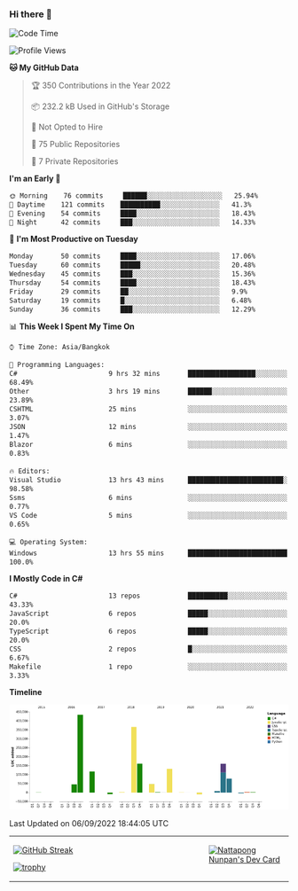 ### Hi there 👋

<!--START_SECTION:waka-->
![Code Time](http://img.shields.io/badge/Code%20Time-278%20hrs%2048%20mins-blue)

![Profile Views](http://img.shields.io/badge/Profile%20Views-0-blue)

**🐱 My GitHub Data** 

> 🏆 350 Contributions in the Year 2022
 > 
> 📦 232.2 kB Used in GitHub's Storage 
 > 
> 🚫 Not Opted to Hire
 > 
> 📜 75 Public Repositories 
 > 
> 🔑 7 Private Repositories  
 > 
**I'm an Early 🐤** 

```text
🌞 Morning    76 commits     ██████░░░░░░░░░░░░░░░░░░░   25.94% 
🌆 Daytime    121 commits    ██████████░░░░░░░░░░░░░░░   41.3% 
🌃 Evening    54 commits     ████░░░░░░░░░░░░░░░░░░░░░   18.43% 
🌙 Night      42 commits     ███░░░░░░░░░░░░░░░░░░░░░░   14.33%

```
📅 **I'm Most Productive on Tuesday** 

```text
Monday       50 commits     ████░░░░░░░░░░░░░░░░░░░░░   17.06% 
Tuesday      60 commits     █████░░░░░░░░░░░░░░░░░░░░   20.48% 
Wednesday    45 commits     ███░░░░░░░░░░░░░░░░░░░░░░   15.36% 
Thursday     54 commits     ████░░░░░░░░░░░░░░░░░░░░░   18.43% 
Friday       29 commits     ██░░░░░░░░░░░░░░░░░░░░░░░   9.9% 
Saturday     19 commits     █░░░░░░░░░░░░░░░░░░░░░░░░   6.48% 
Sunday       36 commits     ███░░░░░░░░░░░░░░░░░░░░░░   12.29%

```


📊 **This Week I Spent My Time On** 

```text
⌚︎ Time Zone: Asia/Bangkok

💬 Programming Languages: 
C#                       9 hrs 32 mins       █████████████████░░░░░░░░   68.49% 
Other                    3 hrs 19 mins       ██████░░░░░░░░░░░░░░░░░░░   23.89% 
CSHTML                   25 mins             ░░░░░░░░░░░░░░░░░░░░░░░░░   3.07% 
JSON                     12 mins             ░░░░░░░░░░░░░░░░░░░░░░░░░   1.47% 
Blazor                   6 mins              ░░░░░░░░░░░░░░░░░░░░░░░░░   0.83%

🔥 Editors: 
Visual Studio            13 hrs 43 mins      ████████████████████████░   98.58% 
Ssms                     6 mins              ░░░░░░░░░░░░░░░░░░░░░░░░░   0.77% 
VS Code                  5 mins              ░░░░░░░░░░░░░░░░░░░░░░░░░   0.65%

💻 Operating System: 
Windows                  13 hrs 55 mins      █████████████████████████   100.0%

```

**I Mostly Code in C#** 

```text
C#                       13 repos            ██████████░░░░░░░░░░░░░░░   43.33% 
JavaScript               6 repos             █████░░░░░░░░░░░░░░░░░░░░   20.0% 
TypeScript               6 repos             █████░░░░░░░░░░░░░░░░░░░░   20.0% 
CSS                      2 repos             █░░░░░░░░░░░░░░░░░░░░░░░░   6.67% 
Makefile                 1 repo              ░░░░░░░░░░░░░░░░░░░░░░░░░   3.33%

```


**Timeline**

![Chart not found](https://raw.githubusercontent.com/aixasz/aixasz/main/charts/bar_graph.png) 


 Last Updated on 06/09/2022 18:44:05 UTC
<!--END_SECTION:waka-->

<table>
<tr>
<td width="70%" valign="top">
 
 [![GitHub Streak](http://github-readme-streak-stats.herokuapp.com?user=aixasz&theme=github-dark&hide_border=true&date_format=%5BY%20%5DM%20j)](https://git.io/streak-stats)

 [![trophy](https://github-profile-trophy.vercel.app/?username=aixasz&theme=onedark)](https://github.com/ryo-ma/github-profile-trophy)
 </td>
<td width="30%" valign="top">
 
<a href="https://app.daily.dev/aixasz"><img src="https://api.daily.dev/devcards/403207936e6547c9a85ea449e9f3abe8.png?r=re8" alt="Nattapong Nunpan's Dev Card"/></a>

 </td>
</tr>
</table>
 
